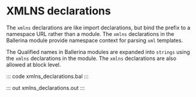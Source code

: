 # XMLNS declarations

The `xmlns` declarations are like import declarations, but bind the prefix to a namespace URL rather than a module. The `xmlns` declarations in the Ballerina module provide namespace context for parsing `xml` templates. 

The Qualified names in Ballerina modules are expanded into `strings` using the `xmlns` declarations in the module. The `xmlns` declarations are also allowed at block level.

::: code xmlns_declarations.bal :::

::: out xmlns_declarations.out :::